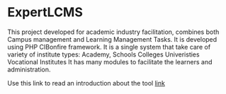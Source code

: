 # ExpertLCMS
This project developed for academic industry facilitation, combines both Campus management and Learning Management Tasks.
It is developed using PHP CIBonfire framework.
It is a single system that take care of variety of institute types:
Academy,
Schools
Colleges
Univeristies
Vocational Institutes
It has many modules to facilitate the learners and administration.

Use this link to read an introduction about the tool [link](https://github.com/Shujjat/PHP/blob/main/expertLCMS/Features%20Guide.pdf)
